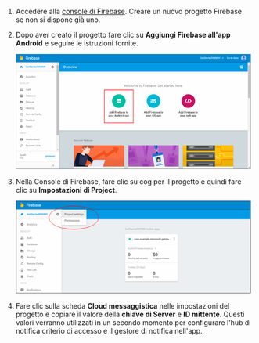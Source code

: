 

1. Accedere alla [console di Firebase](https://firebase.google.com/console/). Creare un nuovo progetto Firebase se non si dispone già uno.
2. Dopo aver creato il progetto fare clic su **Aggiungi Firebase all'app Android** e seguire le istruzioni fornite.

    ![](./media/notification-hubs-enable-firebase-cloud-messaging/notification-hubs-add-firebase-to-android-app.png)

3. Nella Console di Firebase, fare clic su cog per il progetto e quindi fare clic su **Impostazioni di Project**.

    ![](./media/notification-hubs-enable-firebase-cloud-messaging/notification-hubs-firebase-console-project-settings.png)

4. Fare clic sulla scheda **Cloud messaggistica** nelle impostazioni del progetto e copiare il valore della **chiave di Server** e **ID mittente**.  Questi valori verranno utilizzati in un secondo momento per configurare l'hub di notifica criterio di accesso e il gestore di notifica nell'app.
  